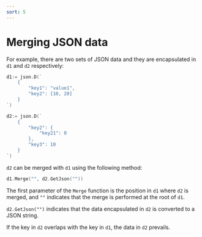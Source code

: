 ```yaml
---
sort: 5
---
```


# Merging JSON data

For example, there are two sets of JSON data and they are encapsulated in `d1` and `d2` respectively:

```go
d1:= json.D(`
    {
        "key1": "value1",
        "key2": [10, 20]
    }
`)

d2:= json.D(`
    {
        "key2": {
            "key21": 0
        },
        "key3": 10
    }
`)
```

`d2` can be merged with `d1` using the following method:

```go
d1.Merge("", d2.GetJson(""))
```

The first parameter of the `Merge` function is the position in `d1` where `d2` is merged, 
and `""` indicates that the merge is performed at the root of `d1`.

`d2.GetJson("")` indicates that the data encapsulated in `d2` is converted to a JSON string.

If the key in `d2` overlaps with the key in `d1`, the data in `d2` prevails.
